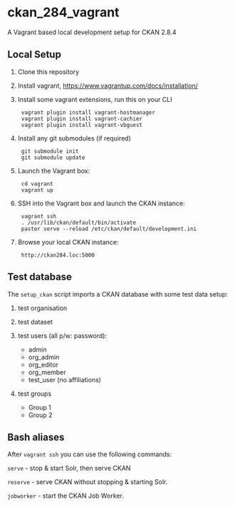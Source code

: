 # ckan_284_vagrant
A Vagrant based local development setup for CKAN 2.8.4

## Local Setup

1. Clone this repository

1. Install vagrant, https://www.vagrantup.com/docs/installation/

1. Install some vagrant extensions, run this on your CLI

        vagrant plugin install vagrant-hostmanager
        vagrant plugin install vagrant-cachier
        vagrant plugin install vagrant-vbguest

1. Install any git submodules (if required)

        git submodule init
        git submodule update

6. Launch the Vagrant box:

        cd vagrant
        vagrant up

7. SSH into the Vagrant box and launch the CKAN instance:

        vagrant ssh
        . /usr/lib/ckan/default/bin/activate
        paster serve --reload /etc/ckan/default/development.ini
  
8. Browse your local CKAN instance:

        http://ckan284.loc:5000

## Test database

The `setup_ckan` script imports a CKAN database with some test data setup:

1. test organisation

1. test dataset

1. test users (all p/w: password):

    - admin
    - org_admin
    - org_editor
    - org_member
    - test_user (no affiliations)

1. test groups

    - Group 1
    - Group 2

## Bash aliases

After `vagrant ssh` you can use the following commands:

`serve` - stop & start Solr, then serve CKAN

`reserve` - serve CKAN without stopping & starting Solr.

`jobworker` - start the CKAN Job Worker.
